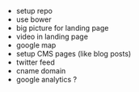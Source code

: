 - setup repo
- use bower
- big picture for landing page
- video in landing page
- google map
- setup CMS pages (like blog posts)
- twitter feed
- cname domain
- google analytics ?